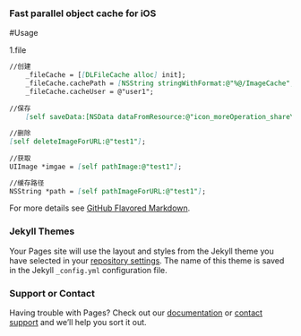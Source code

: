 
### Fast parallel object cache for iOS

#Usage

1.file
```markdown
//创建
    _fileCache = [[DLFileCache alloc] init];
    _fileCache.cachePath = [NSString stringWithFormat:@"%@/ImageCache", [DLSandbox libCachePath]];
    _fileCache.cacheUser = @"user1";
    
//保存
    [self saveData:[NSData dataFromResource:@"icon_moreOperation_shareYouTube@2x.png"] forURL:@"test1"];
    
//删除
[self deleteImageForURL:@"test1"];
    
//获取
UIImage *imgae = [self pathImage:@"test1"];

//缓存路径
NSString *path = [self pathImageForURL:@"test1"];
```

For more details see [GitHub Flavored Markdown](https://guides.github.com/features/mastering-markdown/).

### Jekyll Themes

Your Pages site will use the layout and styles from the Jekyll theme you have selected in your [repository settings](https://github.com/LimingZou/dl-cache-ios-1/settings). The name of this theme is saved in the Jekyll `_config.yml` configuration file.

### Support or Contact

Having trouble with Pages? Check out our [documentation](https://help.github.com/categories/github-pages-basics/) or [contact support](https://github.com/contact) and we’ll help you sort it out.


